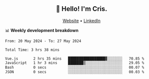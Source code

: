 
<h2 align="center">👋 Hello! I'm Cris.</h2>
<p align="center">
  <a href="https://www.criscunas.dev">Website</a> •
  <a href="https://www.linkedin.com/in/cristophercunas/">LinkedIn</a> 
</p>


📊 **Weekly development breakdown**
<!--START_SECTION:waka-->

```txt
From: 20 May 2024 - To: 27 May 2024

Total Time: 3 hrs 38 mins

Vue.js       2 hrs 35 mins   █████████████████▓░░░░░░░   70.85 %
JavaScript   1 hr 3 mins     ███████▒░░░░░░░░░░░░░░░░░   29.05 %
Bash         0 secs          ░░░░░░░░░░░░░░░░░░░░░░░░░   00.07 %
JSON         0 secs          ░░░░░░░░░░░░░░░░░░░░░░░░░   00.03 %
```

<!--END_SECTION:waka-->
